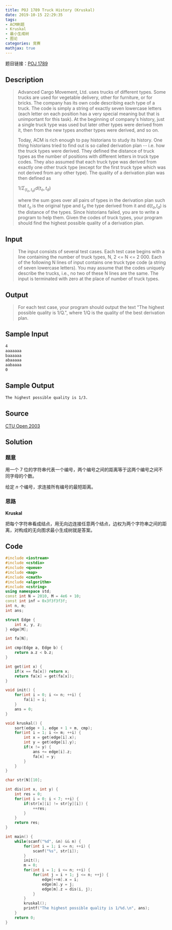 ```yaml
---
title: POJ 1789 Truck History (Kruskal)
date: 2019-10-15 22:29:35
tags:
- ACM刷题
- Kruskal
- 最小生成树
- 图论
categories: 竞赛
mathjax: true
---
```


题目链接：[POJ 1789](http://poj.org/problem?id=1789)

## Description
> Advanced Cargo Movement, Ltd. uses trucks of different types. Some trucks are used for vegetable delivery, other for furniture, or for bricks. The company has its own code describing each type of a truck. The code is simply a string of exactly seven lowercase letters (each letter on each position has a very special meaning but that is unimportant for this task). At the beginning of company's history, just a single truck type was used but later other types were derived from it, then from the new types another types were derived, and so on.
> 
> Today, ACM is rich enough to pay historians to study its history. One thing historians tried to find out is so called derivation plan -- i.e. how the truck types were derived. They defined the distance of truck types as the number of positions with different letters in truck type codes. They also assumed that each truck type was derived from exactly one other truck type (except for the first truck type which was not derived from any other type). The quality of a derivation plan was then defined as
> 
> $1/Σ_{(t_o,t_d)}d(t_o,t_d)$
> 
> where the sum goes over all pairs of types in the derivation plan such that $t_o$ is the original type and $t_d$ the type derived from it and d($t_o$,$t_d$) is the distance of the types.
Since historians failed, you are to write a program to help them. Given the codes of truck types, your program should find the highest possible quality of a derivation plan.

<!--more-->

## Input
> The input consists of several test cases. Each test case begins with a line containing the number of truck types, N, 2 <= N <= 2 000. Each of the following N lines of input contains one truck type code (a string of seven lowercase letters). You may assume that the codes uniquely describe the trucks, i.e., no two of these N lines are the same. The input is terminated with zero at the place of number of truck types.
 
## Output
> For each test case, your program should output the text "The highest possible quality is 1/Q.", where 1/Q is the quality of the best derivation plan.


## Sample Input

```markdown
4
aaaaaaa
baaaaaa
abaaaaa
aabaaaa
0
```

## Sample Output

```markdown
The highest possible quality is 1/3.
```

## Source

[CTU Open 2003](http://poj.org/searchproblem?field=source&key=CTU+Open+2003)

## Solution

### 题意

用一个 $7$ 位的字符串代表一个编号，两个编号之间的距离等于这两个编号之间不同字母的个数。

给定 $n$ 个编号，求连接所有编号的最短距离。

### 思路

**Kruskal**

把每个字符串看成结点，用无向边连接任意两个结点，边权为两个字符串之间的距离，对构成的无向图求最小生成树就是答案。

## Code

```cpp
#include <iostream>
#include <cstdio>
#include <queue>
#include <map>
#include <cmath>
#include <algorithm>
#include <cstring>
using namespace std;
const int N = 2010, M = 4e6 + 10;
const int inf = 0x3f3f3f3f;
int n, m;
int ans;

struct Edge {
    int x, y, z;
} edge[M];

int fa[N];

int cmp(Edge a, Edge b) {
    return a.z < b.z;
}

int get(int x) {
    if(x == fa[x]) return x;
    return fa[x] = get(fa[x]);
}

void init() {
    for(int i = 0; i <= n; ++i) {
        fa[i] = i;
    }
    ans = 0;
}

void kruskal() {
    sort(edge + 1, edge + 1 + m, cmp);
    for(int i = 1; i <= m; ++i) {
        int x = get(edge[i].x);
        int y = get(edge[i].y);
        if(x != y) {
            ans += edge[i].z;
            fa[x] = y;
        }
    }
}

char str[N][10];

int dis(int x, int y) {
    int res = 0;
    for(int i = 0; i < 7; ++i) {
        if(str[x][i] != str[y][i]) {
            ++res;
        }
    }
    return res;
}

int main() {
    while(scanf("%d", &n) && n) {
        for(int i = 1; i <= n; ++i) {
            scanf("%s", str[i]);
        }
        init();
        m = 0;
        for(int i = 1; i <= n; ++i) {
            for(int j = i + 1; j <= n; ++j) {
                edge[++m].x = i;
                edge[m].y = j;
                edge[m].z = dis(i, j);
            }
        }
        kruskal();
        printf("The highest possible quality is 1/%d.\n", ans);
    }
    return 0;
}
```
